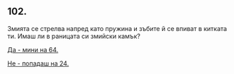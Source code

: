 ## 102.

Змията се стрелва напред като пружина и зъбите й се впиват в
китката ти. Имаш ли в раницата си змийски камък?

[Да - мини на 64.](./64)

[Не - попадаш на 24.](./24)
